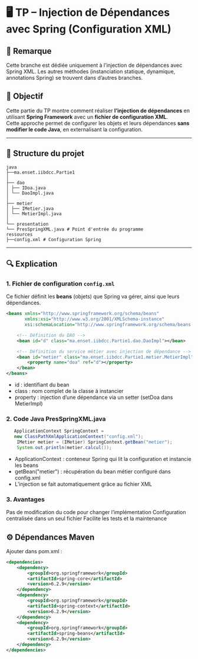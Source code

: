 # 🖥️ TP – Injection de Dépendances avec Spring (Configuration XML)

## 📌 Remarque
Cette branche est dédiée uniquement à l’injection de dépendances avec Spring XML.
Les autres méthodes (instanciation statique, dynamique, annotations Spring) se trouvent dans d’autres branches.

## 🎯 Objectif
Cette partie du TP montre comment réaliser **l’injection de dépendances** en utilisant **Spring Framework** avec un **fichier de configuration XML**.  
Cette approche permet de configurer les objets et leurs dépendances **sans modifier le code Java**, en externalisant la configuration.

---

## 📂 Structure du projet

    java
    ├──ma.enset.iibdcc.Partie1
    │
    ├── dao
    │ ├── IDoa.java
    │ └── DaoImpl.java
    │
    ├── metier
    │ ├── IMetier.java
    │ └── MetierImpl.java
    │
    └── presentation
    └── PresSpringXML.java # Point d'entrée du programme
    ressources
    ├──config.xml # Configuration Spring

---

## 🔍 Explication

### 1. Fichier de configuration `config.xml`
Ce fichier définit les **beans** (objets) que Spring va gérer, ainsi que leurs dépendances.

```xml
<beans xmlns="http://www.springframework.org/schema/beans"
       xmlns:xsi="http://www.w3.org/2001/XMLSchema-instance"
       xsi:schemaLocation="http://www.springframework.org/schema/beans http://www.springframework.org/schema/beans/spring-beans.xsd">

    <!-- Définition du DAO -->
    <bean id="d" class="ma.enset.iibdcc.Partie1.dao.DaoImpl"></bean>

    <!-- Définition du service métier avec injection de dépendance -->
    <bean id="metier" class="ma.enset.iibdcc.Partie1.metier.MetierImpl">
        <property name="doa" ref="d"></property>
    </bean>
</beans>
```

- id : identifiant du bean
- class : nom complet de la classe à instancier
- property : injection d’une dépendance via un setter (setDoa dans MetierImpl)

### 2. Code Java PresSpringXML.java

```java
   ApplicationContext SpringContext =
   new ClassPathXmlApplicationContext("config.xml");
    IMetier metier = (IMetier) SpringContext.getBean("metier");
    System.out.println(metier.calcul());

```

- ApplicationContext : conteneur Spring qui lit la configuration et instancie les beans
- getBean("metier") : récupération du bean métier configuré dans config.xml
- L’injection se fait automatiquement grâce au fichier XML

### 3. Avantages
Pas de modification du code pour changer l’implémentation
Configuration centralisée dans un seul fichier
Facilite les tests et la maintenance

## ⚙️ Dépendances Maven
Ajouter dans pom.xml :
```xml
<dependencies>
    <dependency>
        <groupId>org.springframework</groupId>
        <artifactId>spring-core</artifactId>
        <version>6.2.9</version>
    </dependency>
    <dependency>
        <groupId>org.springframework</groupId>
        <artifactId>spring-context</artifactId>
        <version>6.2.9</version>
    </dependency>
    <dependency>
        <groupId>org.springframework</groupId>
        <artifactId>spring-beans</artifactId>
        <version>6.2.9</version>
    </dependency>
</dependencies>

```






